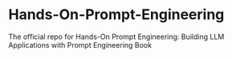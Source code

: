 # Hands-On-Prompt-Engineering
The official repo for Hands-On Prompt Engineering: Building LLM Applications with Prompt Engineering Book
